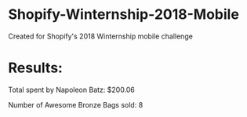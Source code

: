 # Shopify-Winternship-2018-Mobile
Created for Shopify's 2018 Winternship mobile challenge

# Results:
Total spent by Napoleon Batz:
$200.06

Number of Awesome Bronze Bags sold:
8
